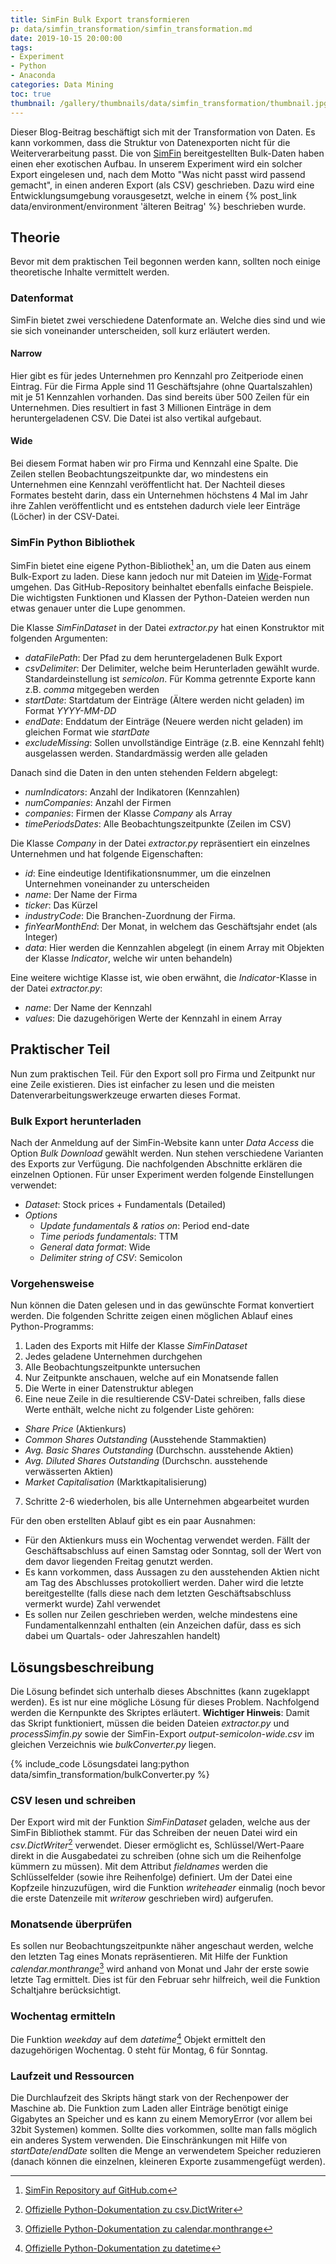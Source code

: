 ```yaml
---
title: SimFin Bulk Export transformieren
p: data/simfin_transformation/simfin_transformation.md
date: 2019-10-15 20:00:00
tags:
- Experiment
- Python
- Anaconda
categories: Data Mining
toc: true
thumbnail: /gallery/thumbnails/data/simfin_transformation/thumbnail.jpg
---
```

Dieser Blog-Beitrag beschäftigt sich mit der Transformation von Daten. Es kann vorkommen, dass die Struktur von Datenexporten nicht für die Weiterverarbeitung passt. Die von [SimFin](https://simfin.com/) bereitgestellten Bulk-Daten haben einen eher exotischen Aufbau. In unserem Experiment wird ein solcher Export eingelesen und, nach dem Motto "Was nicht passt wird passend gemacht", in einen anderen Export (als CSV) geschrieben. Dazu wird eine Entwicklungsumgebung vorausgesetzt, welche in einem {% post_link data/environment/environment 'älteren Beitrag' %} beschrieben wurde.

<!-- more -->

## Theorie
Bevor mit dem praktischen Teil begonnen werden kann, sollten noch einige theoretische Inhalte vermittelt werden.

### Datenformat

SimFin bietet zwei verschiedene Datenformate an. Welche dies sind und wie sie sich voneinander unterscheiden, soll kurz erläutert werden.

#### Narrow

Hier gibt es für jedes Unternehmen pro Kennzahl pro Zeitperiode einen Eintrag. Für die Firma Apple sind 11 Geschäftsjahre (ohne Quartalszahlen) mit je 51 Kennzahlen vorhanden. Das sind bereits über 500 Zeilen für ein Unternehmen. Dies resultiert in fast 3 Millionen Einträge in dem heruntergeladenen CSV. Die Datei ist also vertikal aufgebaut.

#### Wide

Bei diesem Format haben wir pro Firma und Kennzahl eine Spalte. Die Zeilen stellen Beobachtungszeitpunkte dar, wo mindestens ein Unternehmen eine Kennzahl veröffentlicht hat. Der Nachteil dieses Formates besteht darin, dass ein Unternehmen höchstens 4 Mal im Jahr ihre Zahlen veröffentlicht und es entstehen dadurch viele leer Einträge (Löcher) in der CSV-Datei.

### SimFin Python Bibliothek

SimFin bietet eine eigene Python-Bibliothek[^1] an, um die Daten aus einem Bulk-Export zu laden. Diese kann jedoch nur mit Dateien im [Wide](#Wide)-Format umgehen. Das GitHub-Repository beinhaltet ebenfalls einfache Beispiele. Die wichtigsten Funktionen und Klassen der Python-Dateien werden nun etwas genauer unter die Lupe genommen.

Die Klasse *SimFinDataset* in der Datei *extractor.py* hat einen Konstruktor mit folgenden Argumenten:
* *dataFilePath*: Der Pfad zu dem heruntergeladenen Bulk Export
* *csvDelimiter*: Der Delimiter, welche beim Herunterladen gewählt wurde. Standardeinstellung ist *semicolon*. Für Komma getrennte Exporte kann z.B. *comma* mitgegeben werden
* *startDate*: Startdatum der Einträge (Ältere werden nicht geladen) im Format *YYYY-MM-DD*
* *endDate*: Enddatum der Einträge (Neuere werden nicht geladen) im gleichen Format wie *startDate*
* *excludeMissing*: Sollen unvollständige Einträge (z.B. eine Kennzahl fehlt) ausgelassen werden. Standardmässig werden alle geladen

Danach sind die Daten in den unten stehenden Feldern abgelegt:
* *numIndicators*: Anzahl der Indikatoren (Kennzahlen)
* *numCompanies*: Anzahl der Firmen
* *companies*: Firmen der Klasse *Company* als Array
* *timePeriodsDates*: Alle Beobachtungszeitpunkte (Zeilen im CSV)

Die Klasse *Company* in der Datei *extractor.py* repräsentiert ein einzelnes Unternehmen und hat folgende Eigenschaften:
* *id*: Eine eindeutige Identifikationsnummer, um die einzelnen Unternehmen voneinander zu unterscheiden
* *name*: Der Name der Firma
* *ticker*: Das Kürzel
* *industryCode*: Die Branchen-Zuordnung der Firma.
* *finYearMonthEnd*: Der Monat, in welchem das Geschäftsjahr endet (als Integer)
* *data*: Hier werden die Kennzahlen abgelegt (in einem Array mit Objekten der Klasse *Indicator*, welche wir unten behandeln)

Eine weitere wichtige Klasse ist, wie oben erwähnt, die *Indicator*-Klasse in der Datei *extractor.py*:
* *name*: Der Name der Kennzahl
* *values*: Die dazugehörigen Werte der Kennzahl in einem Array

## Praktischer Teil

Nun zum praktischen Teil. Für den Export soll pro Firma und Zeitpunkt nur eine Zeile existieren. Dies ist einfacher zu lesen und die meisten Datenverarbeitungswerkzeuge erwarten dieses Format.

### Bulk Export herunterladen
Nach der Anmeldung auf der SimFin-Website kann unter *Data Access* die Option *Bulk Download* gewählt werden. Nun stehen verschiedene Varianten des Exports zur Verfügung. Die nachfolgenden  Abschnitte erklären die einzelnen Optionen. Für unser Experiment werden folgende Einstellungen verwendet:
* *Dataset*: Stock prices + Fundamentals (Detailed)
* *Options*
  * *Update fundamentals & ratios on*: Period end-date
  * *Time periods fundamentals*: TTM
  * *General data format*: Wide
  * *Delimiter string of CSV*: Semicolon

### Vorgehensweise

Nun können die Daten gelesen und in das gewünschte Format konvertiert werden. Die folgenden Schritte zeigen einen möglichen Ablauf eines Python-Programms:

1. Laden des Exports mit Hilfe der Klasse *SimFinDataset*
2. Jedes geladene Unternehmen durchgehen
3. Alle Beobachtungszeitpunkte untersuchen
4. Nur Zeitpunkte anschauen, welche auf ein Monatsende fallen
5. Die Werte in einer Datenstruktur ablegen
6. Eine neue Zeile in die resultierende CSV-Datei schreiben, falls diese Werte enthält, welche nicht zu folgender Liste gehören:
  * *Share Price* (Aktienkurs)
  * *Common Shares Outstanding* (Ausstehende Stammaktien)
  * *Avg. Basic Shares Outstanding* (Durchschn. ausstehende Aktien)
  * *Avg. Diluted Shares Outstanding* (Durchschn. ausstehende verwässerten Aktien)
  * *Market Capitalisation* (Marktkapitalisierung)
7. Schritte 2-6 wiederholen, bis alle Unternehmen abgearbeitet wurden

Für den oben erstellten Ablauf gibt es ein paar Ausnahmen:
* Für den Aktienkurs muss ein Wochentag verwendet werden. Fällt der Geschäftsabschluss auf einen Samstag oder Sonntag, soll der Wert von dem davor liegenden Freitag genutzt werden.
* Es kann vorkommen, dass Aussagen zu den ausstehenden Aktien nicht am Tag des Abschlusses protokolliert werden. Daher wird die letzte bereitgestellte (falls diese nach dem letzten Geschäftsabschluss vermerkt wurde) Zahl verwendet
* Es sollen nur Zeilen geschrieben werden, welche mindestens eine Fundamentalkennzahl enthalten (ein Anzeichen dafür, dass es sich dabei um Quartals- oder Jahreszahlen handelt)


## Lösungsbeschreibung

Die Lösung befindet sich unterhalb dieses Abschnittes (kann zugeklappt werden). Es ist nur eine mögliche Lösung für dieses Problem. Nachfolgend werden die Kernpunkte des Skriptes erläutert. **Wichtiger Hinweis**: Damit das Skript funktioniert, müssen die beiden Dateien *extractor.py* und *processSimfin.py* sowie der SimFin-Export *output-semicolon-wide.csv* im gleichen Verzeichnis wie *bulkConverter.py* liegen.

{% include_code Lösungsdatei lang:python data/simfin_transformation/bulkConverter.py %}

### CSV lesen und schreiben
Der Export wird mit der Funktion *SimFinDataset* geladen, welche aus der SimFin Bibliothek stammt. Für das Schreiben der neuen Datei wird ein *csv.DictWriter*[^2] verwendet. Dieser ermöglicht es, Schlüssel/Wert-Paare direkt in die Ausgabedatei zu schreiben (ohne sich um die Reihenfolge kümmern zu müssen). Mit dem Attribut *fieldnames* werden die Schlüsselfelder (sowie ihre Reihenfolge) definiert. Um der Datei eine Kopfzeile hinzuzufügen, wird die Funktion *writeheader* einmalig (noch bevor die erste Datenzeile mit *writerow* geschrieben wird) aufgerufen.

### Monatsende überprüfen
Es sollen nur Beobachtungszeitpunkte näher angeschaut werden, welche den letzten Tag eines Monats repräsentieren. Mit Hilfe der Funktion *calendar.monthrange*[^3] wird anhand von Monat und Jahr der erste sowie letzte Tag ermittelt. Dies ist für den Februar sehr hilfreich, weil die Funktion Schaltjahre berücksichtigt.

### Wochentag ermitteln
Die Funktion *weekday* auf dem *datetime*[^4] Objekt ermittelt den dazugehörigen Wochentag. 0 steht für Montag, 6 für Sonntag.

### Laufzeit und Ressourcen
Die Durchlaufzeit des Skripts hängt stark von der Rechenpower der Maschine ab. Die Funktion zum Laden aller Einträge benötigt einige Gigabytes an Speicher und es kann zu einem MemoryError (vor allem bei 32bit Systemen) kommen. Sollte dies vorkommen, sollte man falls möglich ein anderes System verwenden. Die Einschränkungen mit Hilfe von *startDate*/*endDate* sollten die Menge an verwendetem Speicher reduzieren (danach können die einzelnen, kleineren Exporte zusammengefügt werden).

[^1]: [SimFin Repository auf GitHub.com](https://github.com/SimFin/bd-extractor)
[^2]: [Offizielle Python-Dokumentation zu csv.DictWriter](https://docs.python.org/3/library/csv.html#csv.DictWriter)
[^3]: [Offizielle Python-Dokumentation zu calendar.monthrange](https://docs.python.org/3.7/library/calendar.html)
[^4]: [Offizielle Python-Dokumentation zu datetime](https://docs.python.org/3.7/library/datetime.html#datetime.datetime)
